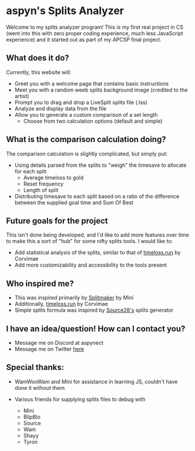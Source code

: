 # aspyn's Splits Analyzer
Welcome to my splits analyzer program! This is my first real project in CS (went into this with zero proper coding experience, much less JavaScript experience) and it started out as part of my APCSP final project.

## What does it do?
Currently, this website will:
- Greet you with a welcome page that contains basic instructions
- Meet you with a random weeb splits background image (credited to the artist)
- Prompt you to drag and drop a LiveSplit splits file (.lss)
- Analyze and display data from the file
- Allow you to generate a custom comparison of a set length
  - Choose from two calculation options (default and simple)

## What is the comparison calculation doing?
The comparison calculation is slightly complicated, but simply put:
- Using details parsed from the splits to "weigh" the timesave to allocate for each split
  - Average timeloss to gold
  - Reset frequency
  - Length of split
- Distributing timesave to each split based on a ratio of the difference between the supplied goal time and Sum Of Best
## Future goals for the project
This isn't done being developed, and I'd like to add more features over time to make this a sort of "hub" for some nifty splits tools.
I would like to:
- Add statistical analysis of the splits, similar to that of [timeloss.run](https://timeloss.run) by Corvimae
- Add more customizability and accessibility to the tools present

## Who inspired me?
- This was inspired primarily by [Splitmaker](https://mini.amyy.me/splitmaker/) by Mini
- Additionally, [timeloss.run](https://timeloss.run) by Corvimae
- Simple splits formula was inspired by [Source28's](https://twitter.com/Source28_) splits generator

## I have an idea/question! How can I contact you?
- Message me on Discord at aspynect
- Message me on Twitter [here](https://twitter.com/aspynect)

## Special thanks:
- WamWooWam and Mini for assistance in learning JS, couldn't have done it without them

- Various friends for supplying splits files to debug with
  - Mini
  - BlipBlo
  - Source
  - Wam
  - Shayy
  - Tyron